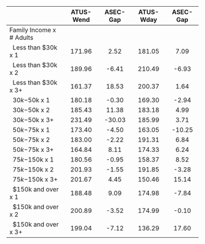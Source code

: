 
|                      |    ATUS-Wend |     ASEC-Gap |    ATUS-Wday |     ASEC-Gap |
| -------------------- | :----------: | :----------: | :----------: | :----------: |
| Family Income x # Adults |              |              |              |              |
| &nbsp;&nbsp;Less than $30k x 1 |       171.96 |         2.52 |       181.05 |         7.09 |
| &nbsp;&nbsp;Less than $30k x 2 |       189.96 |        -6.41 |       210.49 |        -6.93 |
| &nbsp;&nbsp;Less than $30k x 3+ |       161.37 |        18.53 |       200.37 |         1.64 |
| &nbsp;&nbsp;$30k-$50k x 1 |       180.18 |        -0.30 |       169.30 |        -2.94 |
| &nbsp;&nbsp;$30k-$50k x 2 |       185.43 |        11.38 |       183.18 |         4.99 |
| &nbsp;&nbsp;$30k-$50k x 3+ |       231.49 |       -30.03 |       185.99 |         3.71 |
| &nbsp;&nbsp;$50k-$75k x 1 |       173.40 |        -4.50 |       163.05 |       -10.25 |
| &nbsp;&nbsp;$50k-$75k x 2 |       183.00 |        -2.22 |       191.31 |         6.84 |
| &nbsp;&nbsp;$50k-$75k x 3+ |       164.84 |         8.11 |       174.33 |         6.24 |
| &nbsp;&nbsp;$75k-$150k x 1 |       180.56 |        -0.95 |       158.37 |         8.52 |
| &nbsp;&nbsp;$75k-$150k x 2 |       201.93 |        -1.55 |       191.85 |        -3.28 |
| &nbsp;&nbsp;$75k-$150k x 3+ |       201.67 |         4.45 |       150.46 |        15.14 |
| &nbsp;&nbsp;$150k and over x 1 |       188.48 |         9.09 |       174.98 |        -7.84 |
| &nbsp;&nbsp;$150k and over x 2 |       200.89 |        -3.52 |       174.99 |        -0.10 |
| &nbsp;&nbsp;$150k and over x 3+ |       199.04 |        -7.12 |       136.29 |        17.60 |

